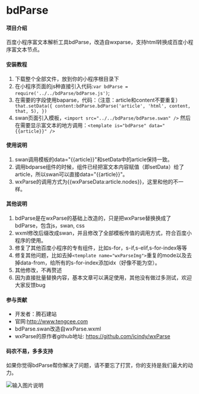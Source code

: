 # bdParse

#### 项目介绍
百度小程序富文本解析工具bdParse，改造自wxparse，支持html转换成百度小程序富文本节点。


#### 安装教程

1. 下载整个全部文件，放到你的小程序根目录下
2. 在小程序页面的js种直接引入代码:`var bdParse = require('../../bdParse/bdParse.js')`;
3. 在需要的字段使用baparse，代码：（注意：article和content不要重复）
   ` that.setData({
          content:bdParse.bdParse('article', 'html', content, that, 5),
    })`
4. swan页面引入模板，`<import src="../../bdParse/bdParse.swan" />`
  然后在需要显示富文本的地方调用：`<template is="bdParse" data="{{article}}" />`

#### 使用说明

1. swan调用模板的data="{{article}}"和setData中的article保持一致。
2. 调用bdparse组件的时候，组件已经把富文本内容赋值（即setData）给了article，所以swan可以直接data="{{article}}"。
3. wxParse的调用方式为{{wxParseData:article.nodes}}，这里和他的不一样。

#### 其他说明

1. bdParse是在wxParse的基础上改造的，只是把wxParse替换换成了bdParse，包含js，swan, css
2. wxml修改后缀改成swan，并且修改了全部模板传值的调用方式，符合百度小程序的使用。
3. 修复了其他百度小程序的专有组件，比如s-for，s-if,s-elif,s-for-index等等
4. 修复其他问题，比如去掉`<template name="wxParseImg">`重复的mode以及去掉data-from，给所有的s-for-index添加idx（好像不能为空）。
5. 其他修改，不再赘述
6. 因为直接批量替换内容，基本文章可以满足使用，其他没有做过多测试，欢迎大家反馈bug


#### 参与贡献

 * 开发者：腾石建站
 * 官网:http://www.tengcee.com
 * bdParse.swan改造自wxParse.wxml
 * wxParse的原作者github地址: https://github.com/icindy/wxParse

#### 码农不易，多多支持

如果你觉得bdParse帮你解决了问题，请不要忘了打赏，你的支持是我们最大的动力。

![输入图片说明](https://images.gitee.com/uploads/images/2018/1005/135406_e0d03cd0_1544331.png "支付二维码.png")